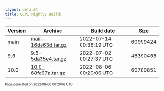 ```yaml
---
layout: default
title: GLPI Nightly Builds
---
```


Version|Archive|Build date|Size
---|---|---|---
main|[main-16de63d.tar.gz](main-16de63d.tar.gz)|2022-07-14 00:38:19 UTC|60999424
9.5|[9.5-5da35e4.tar.gz](9.5-5da35e4.tar.gz)|2022-07-02 00:27:37 UTC|46390455
10.0|[10.0-68fa67a.tar.gz](10.0-68fa67a.tar.gz)|2022-08-06 00:29:06 UTC|60780851

<font size="1">Page generated on 2022-08-06 00:29:06 UTC</font>
